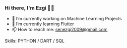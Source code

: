 ### Hi there, I'm Ezgi 👋🏻

<!--
**ElifEzgiSen/ElifEzgiSen** is a ✨ _special_ ✨ repository because its `README.md` (this file) appears on your GitHub profile.

Here are some ideas to get you started:
-->

- 🔭 I’m currently working on Machine Learning Projects
- 🌱 I’m currently learning Flutter
- 📫 How to reach me: senezgi2009@gmail.com

Skills: PYTHON / DART / SQL


<!--
- 👯 I’m looking to collaborate on ...
- 🤔 I’m looking for help with ...
- 💬 Ask me about ...
- 📫 How to reach me: ...
- 😄 Pronouns: ...
- ⚡ Fun fact: ...
-->
